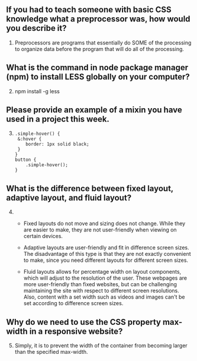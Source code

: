 ## If you had to teach someone with basic CSS knowledge what a preprocessor was, how would you describe it?
 1. Preprocessors are programs that essentially do SOME of the processing to organize data before the program that will do all of the processing.

## What is the command in node package manager (npm) to install LESS globally on your computer?
 2. npm install -g less


## Please provide an example of a mixin you have used in a project this week.
 3.     .simple-hover() {
         &:hover {
            border: 1px solid black;
         }
        }
        button {
            .simple-hover();
        }                       


## What is the difference between fixed layout, adaptive layout, and fluid layout?
 4.  - Fixed layouts do not move and sizing does not change. While they are easier to make, they are not user-friendly when viewing on certain devices.

     - Adaptive layouts are user-friendly and fit in difference screen sizes. The disadvantage of this type is that they are not exactly convenient to make, since you need different layouts for different screen sizes.

     - Fluid layouts allows for percentage width on layout components, which will adjust to the resolution of the user. These webpages are more user-friendly than fixed websites, but can be challenging maintaining the site with respect to different screen resolutions. Also, content with a set width such as videos and images can't be set according to difference screen sizes.


## Why do we need to use the CSS property max-width in a responsive website?
 5.  Simply, it is to prevent the width of the container from becoming larger than the specified max-width.